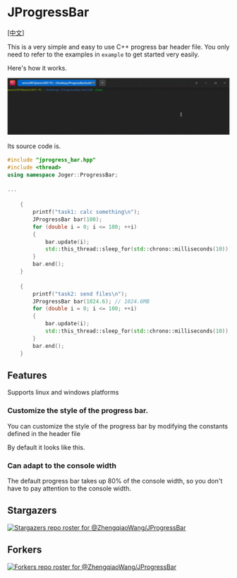 # JProgressBar

[[中文]](README_CN.md)

This is a very simple and easy to use C++ progress bar header file. You only need to refer to the examples in `example` to get started very easily.

Here's how it works.

![example](assets/example.gif)

Its source code is.

```cpp
#include "jprogress_bar.hpp"
#include <thread>
using namespace Joger::ProgressBar;

...

    {
        printf("task1: calc something\n");
        JProgressBar bar(100);
        for (double i = 0; i <= 100; ++i)
        {
            bar.update(i);
            std::this_thread::sleep_for(std::chrono::milliseconds(10));
        }
        bar.end();
    }

    {
        printf("task2: send files\n");
        JProgressBar bar(1024.6); // 1024.6MB
        for (double i = 0; i <= 100; ++i)
        {
            bar.update(i);
            std::this_thread::sleep_for(std::chrono::milliseconds(10));
        }
        bar.end();
    }
```

## Features
Supports linux and windows platforms
### Customize the style of the progress bar.

You can customize the style of the progress bar by modifying the constants defined in the header file

By default it looks like this.

### Can adapt to the console width

The default progress bar takes up 80% of the console width, so you don't have to pay attention to the console width.

## Stargazers

[![Stargazers repo roster for @ZhengqiaoWang/JProgressBar](https://reporoster.com/stars/ZhengqiaoWang/JProgressBar)](https://github.com/ZhengqiaoWang/JProgressBar/stargazers)

## Forkers

[![Forkers repo roster for @ZhengqiaoWang/JProgressBar](https://reporoster.com/forks/ZhengqiaoWang/JProgressBar)](https://github.com/ZhengqiaoWang/JProgressBar/network/members)